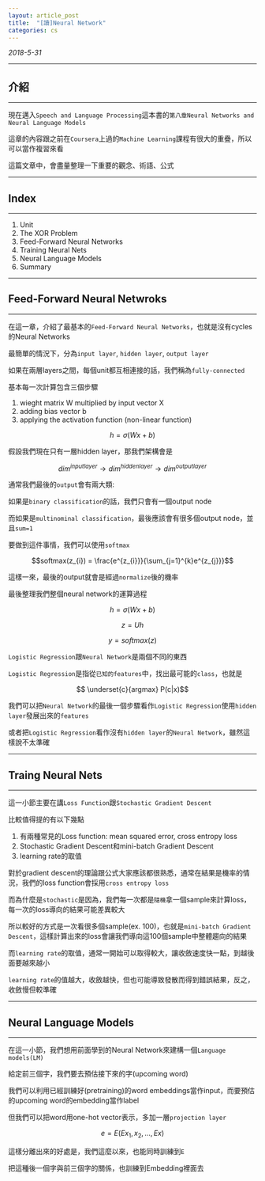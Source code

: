 ```yaml
---
layout: article_post
title:  "[讀]Neural Network"
categories: cs
---
```


*2018-5-31*

---
## 介紹
---

現在邁入`Speech and Language Processing`這本書的`第八章Neural Networks and Neural Language Models`

這章的內容跟之前在`Coursera`上過的`Machine Learning`課程有很大的重疊，所以可以當作複習來看

這篇文章中，會盡量整理一下重要的觀念、術語、公式

---
## Index
---

1. Unit
2. The XOR Problem
3. Feed-Forward Neural Networks
4. Training Neural Nets
5. Neural Language Models
6. Summary

---
## Feed-Forward Neural Netwroks
---

在這一章，介紹了最基本的`Feed-Forward Neural Networks`，也就是沒有cycles的Neural Networks

最簡單的情況下，分為`input layer`, `hidden layer`, `output layer`

如果在兩層layers之間，每個unit都互相連接的話，我們稱為`fully-connected`

基本每一次計算包含三個步驟

1. wieght matrix W multiplied by input vector X
2. adding bias vector b
3. applying the activation function (non-linear function)

$$h=\sigma(Wx+b)$$

假設我們現在只有一層hidden layer，那我們架構會是

$$dim^{input layer} \rightarrow dim^{hidden layer} \rightarrow dim^{output layer}$$

通常我們最後的`output`會有兩大類:

如果是`binary classification`的話，我們只會有一個output node

而如果是`multinominal classification`，最後應該會有很多個output node，並且`sum=1`

要做到這件事情，我們可以使用`softmax`

$$softmax(z_{i}) = \frac{e^{z_{i}}}{\sum_{j=1}^{k}e^{z_{j}}}$$

這樣一來，最後的output就會是經過`normalize`後的機率

最後整理我們整個neural network的運算過程

$$h=\sigma(Wx+b)$$

$$z=Uh$$

$$y=softmax(z)$$

`Logistic Regression`跟`Neural Network`是兩個不同的東西

`Logistic Regression`是指從`已知的features`中，找出最可能的`class`，也就是

$$ \underset{c}{argmax} P(c|x)$$

我們可以把`Neural Network`的最後一個步驟看作`Logistic Regression`使用`hidden layer`發展出來的`features`

或者把`Logistic Regression`看作沒有`hidden layer`的`Neural Network`，雖然這樣說不太準確

---
## Traing Neural Nets
---

這一小節主要在講`Loss Function`跟`Stochastic Gradient Descent`

比較值得提的有以下幾點

1. 有兩種常見的Loss function: mean squared error, cross entropy loss
2. Stochastic Gradient Descent和mini-batch Gradient Descent
3. learning rate的取值

對於gradient descent的理論跟公式大家應該都很熟悉，通常在結果是機率的情況，我們的loss function會採用`cross entropy loss`

而為什麼是`stochastic`是因為，我們每一次都是`隨機`拿一個sample來計算loss，每一次的loss導向的結果可能差異較大

所以較好的方式是一次看很多個sample(ex. 100)，也就是`mini-batch Gradient Descent`，這樣計算出來的loss會讓我們導向這100個sample中整體趨向的結果

而`learning rate`的取值，通常一開始可以取得較大，讓收斂速度快一點，到越後面要越來越小

`learning rate`的值越大，收斂越快，但也可能導致發散而得到錯誤結果，反之，收斂慢但較準確

---
## Neural Language Models
---

在這一小節，我們想用前面學到的Neural Network來建構一個`Language models(LM)`

給定前三個字，我們要去預估接下來的字(upcoming word)

我們可以利用已經訓練好(pretraining)的word embeddings當作input，而要預估的upcoming word的embedding當作label

但我們可以把word用one-hot vector表示，多加一層`projection layer`

$$e=E(Ex_{1}, x_{2}, ..., Ex)$$

這樣分離出來的好處是，我們這麼以來，也能同時訓練到`E`

把這種後一個字與前三個字的關係，也訓練到Embedding裡面去






